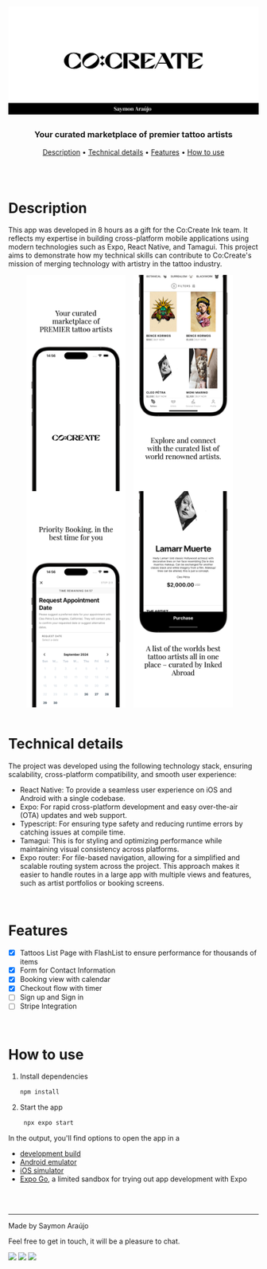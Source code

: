 <h1 align="center">
    <img alt="Banner" title="#banner" src="./assets/images/banner.png" />
</h1>

<h3 align="center">Your curated marketplace of premier tattoo artists</h3>

<p align="center">
 <a href="#description">Description</a> • 
 <a href="#technical-details">Technical details</a> •
 <a href="#features">Features</a> • 
 <a href="#how-to-use">How to use</a>
</p>

<br>
<br>

# Description
<p>This app was developed in 8 hours as a gift for the Co:Create Ink team. It reflects my expertise in building cross-platform mobile applications using modern technologies such as Expo, React Native, and Tamagui. This project aims to demonstrate how my technical skills can contribute to Co:Create's mission of merging technology with artistry in the tattoo industry.</p>


<div align="center" style="display: flex; justify-content: center; flex-wrap: wrap;">
 <img alt="ScreenShot1" title="#screenshot1" src="./assets/images/screenshot1.jpeg" width="200" />&nbsp;&nbsp;&nbsp;&nbsp;
 <img alt="ScreenShot2" title="#screenshot2" src="./assets/images/screenshot2.jpeg" width="200" />&nbsp;&nbsp;&nbsp;&nbsp;
 <img alt="ScreenShot3" title="#screenshot3" src="./assets/images/screenshot3.jpeg" width="200" />&nbsp;&nbsp;&nbsp;&nbsp;
 <img alt="ScreenShot4" title="#screenshot4" src="./assets/images/screenshot4.jpeg" width="200" />&nbsp;&nbsp;&nbsp;&nbsp;
</div>


<br>

# Technical details
<p>The project was developed using the following technology stack, ensuring scalability, cross-platform compatibility, and smooth user experience:</p>

- React Native: To provide a seamless user experience on iOS and Android with a single codebase.
- Expo: For rapid cross-platform development and easy over-the-air (OTA) updates and web support.
- Typescript: For ensuring type safety and reducing runtime errors by catching issues at compile time.
- Tamagui: This is for styling and optimizing performance while maintaining visual consistency across platforms.
- Expo router: For file-based navigation, allowing for a simplified and scalable routing system across the project. This approach makes it easier to handle routes in a large app with multiple views and features, such as artist portfolios or booking screens.

<br>

# Features

- [x] Tattoos List Page with FlashList to ensure performance for thousands of items
- [x] Form for Contact Information
- [x] Booking view with calendar
- [x] Checkout flow with timer
- [ ] Sign up and Sign in
- [ ] Stripe Integration

<br>


# How to use


1. Install dependencies

   ```bash
   npm install
   ```

2. Start the app

   ```bash
    npx expo start
   ```

In the output, you'll find options to open the app in a

- [development build](https://docs.expo.dev/develop/development-builds/introduction/)
- [Android emulator](https://docs.expo.dev/workflow/android-studio-emulator/)
- [iOS simulator](https://docs.expo.dev/workflow/ios-simulator/)
- [Expo Go](https://expo.dev/go), a limited sandbox for trying out app development with Expo
<br>
<br>

---

Made by Saymon Araújo
<div>
 <p> Feel free to get in touch, it will be a pleasure to chat.</p>
  <a href="https://www.linkedin.com/in/saymon-araujo/" target="_blank"><img src="https://img.shields.io/badge/LinkedIn-0077B5?style=for-the-badge&logo=linkedin&logoColor=white" target="_blank"></a>
  <a href="mailto:saymonbrandon@gmail.com?subject=Hello%20Saymon,%20From%20Github"><img src="https://img.shields.io/badge/gmail-%23D14836.svg?&style=for-the-badge&logo=gmail&logoColor=white" /></a>
  <a href="https://t.me/saymon_araujo_dev"><img src="https://img.shields.io/badge/Telegram-2CA5E0?style=for-the-badge&logo=telegram&logoColor=white" /></a>&nbsp;&nbsp;&nbsp;&nbsp;
</div>
